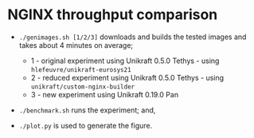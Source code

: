 # NGINX throughput comparison

* `./genimages.sh [1/2/3]` downloads and builds the tested images and takes about 4
   minutes on average;

     * 1 - original experiment using Unikraft 0.5.0 Tethys - using `hlefeuvre/unikraft-eurosys21`
     * 2 - reduced experiment using Unikraft 0.5.0 Tethys - using `unikraft/custom-nginx-builder`
     * 3 - new experiment using Unikraft 0.19.0 Pan
  
 * `./benchmark.sh` runs the experiment; and,
 * `./plot.py` is used to generate the figure.
